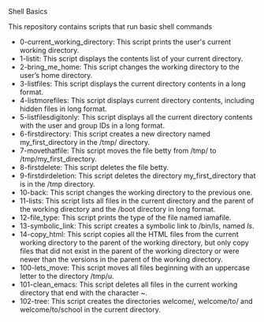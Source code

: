 Shell Basics

This repository contains scripts that run basic shell commands

* 0-current_working_directory: This script prints the user's current working directory.
* 1-listit: This script displays the contents list of your current directory.
* 2-bring_me_home: This script changes the working directory to the user’s home directory.
* 3-listfiles: This script displays the current directory contents in a long format.
* 4-listmorefiles: This script displays current directory contents, including hidden files in long format.
* 5-listfilesdigitonly: This script displays all the current directory contents with the user and group IDs in a long format.
* 6-firstdirectory: This script creates a new directory named my_first_directory in the /tmp/ directory.
* 7-movethatfile: This script moves the file betty from /tmp/ to /tmp/my_first_directory.
* 8-firstdelete: This script deletes the file betty.
* 9-firstdirdeletion: This script deletes the directory my_first_directory that is in the /tmp directory.	
* 10-back: This script changes the working directory to the previous one.
* 11-lists: This script lists all files in the current directory and the parent of the working directory and the /boot directory in long format.
* 12-file_type: This script prints the type of the file named iamafile.
* 13-symbolic_link: This script creates a symbolic link to /bin/ls, named _ls_.
* 14-copy_html: This script copies all the HTML files from the current working directory to the parent of the working directory, but only copy files that did not exist in the parent of the working directory or were newer than the versions in the parent of the working directory.
* 100-lets_move: This script moves all files beginning with an uppercase letter to the directory /tmp/u.
* 101-clean_emacs: This script deletes all files in the current working directory that end with the character ~.
* 102-tree: This script creates the directories welcome/, welcome/to/ and welcome/to/school in the current directory.